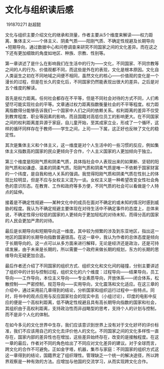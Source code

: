 # 文化与组织读后感

​																	191870271	赵超懿

​		文化与组织主要介绍文化的继承和测量，作者主要从5个维度来解读——权力距离、集体主义——个体主义、阴柔气质——阳刚气质、不确定性规避及长期导向+短期导向，通过数据中心和问卷调查来研究不同国家之间的文化差异。而在这之下还有更加细致的角度如地区、种族、宗教、性别等。

​		第一章讲述了是什么在影响我们在生活中的行为——文化，不同国家、不同宗教等之间的人的行为、价值观都不同，而这些是外在的表现，文化是根本原因。文化自人类诞生之初在不同地域之间便不相同，虽然文化的核心——价值观的变化是一个漫长的过程，但是在长久的变化后，不同国家仍然能表现出很大的差异。之后是对五个维度的解读。

​		首先是权力距离。任何社会都存在不平等，但是不同社会对待的方式不同，人们希望尽可能实现社会的平等。文章通过权力距离指数衡量社会的不平等程度。权力距离指数得分能够告诉我们一个国家中人们之间的依赖关系。权利距离的差异不仅受到教育程度、职业等因素的影响，而且国籍对高低位员工的影响更大。在不同国家之间的权利距离差异源于家庭，自儿童开始，至其成家立业，形成了一个循环，这样的循环同样存在于教师——学生之间，上司——下属，这正好也反映了文化的稳定性。

​		其次是集体主义和个体主义，这一维度是对个人生活中的一些习惯的反应，例如集体主义指数高的国家的民众更倾向于合作，个人主义国家的人更加倾向于独立。

​		第三个维度是阳刚气质和阴柔气质，具体指社会中人表现出来的如果断、坚韧的阳刚气质和如谦虚、温柔的阴柔气质。阳刚气质和阴柔气质是唯一不依赖于国家财富的一个纬度，是自我和他人关系的强调。我觉得阳刚气质和阴柔气质在性别上的体现比较明显，但是不应与女权主义混为一谈。女权主义是一种希望改变女性社会角色的意识形态。在教育、工作和政府等多方便，不同气质的社会可以看做是个人特点的延伸。

​		接着是不确定性规避——某种文化中的成员在面对不确定的或未知的情况时感到威胁的程度。我认为不确定规避主要体现在对待生活中不确定事件的态度上，总体来说，不确定性得分较低的国家的人更倾向于更加轻松的对待未知，而得分高的国家的人民会更加严肃的对待。

​		最后是长期导向和短期导向这一维度。其中较为频繁的涉及到东亚地区，指出这一地区的国家的长期导向指数普遍很高。在这一章中，我认为作者的总体态度是倾向于长期导向的。这一点可以从多方面来进行解释，无论是经济还是政治，还是可持续发展，由于未来是长期的，所以需要一个政府来做长期的规划，东方的长期的思维导向无疑更加合适。

​		最后作者还介绍了不同国家的组织方式、组织文化和文化间的碰撞，分别主要讲述了组织中的计划与控制过程，组织文化的六个维度：过程导向——结果导向，员工导向——工作导向，本位主义导向——专业素质导向，开放体系——闭合体系，松散控制——严密控制，规范导向——实用导向，文化震荡和文化适应。在这三章的介绍中，通过采用前几章得到的结论，分析国家和组织运行过程中一些特点。同时，将书中的观点应用与反应国家社会的现实中去（小组讨论），印度的电影中反应的便是一个高权利距离，低不确定性规避且具有高长期导向指数的国家和社会，其组织由于高权利距离，支持政治性而非战略型的思考，支持个人的计划与控制，而不是非个人化的体制。

​		在如今多元的文化世界中生存，我们应该意识到世界上没有对于文化好坏的评价标准，我们不应该用自己的文化去评价他人的文化。不同国家之间的文化多样性一直存在，国家内部的差异性也在增加，这些差异始终存在，改变的是接触程度。在这一章的最后，作者对不同的角色给出了不同应对文化差异的建议。对于全球而言，跨文化的合作不可避免。正如金字塔，机器，集市与家庭：不同国家的组织方式这这一章得到的结论，国籍界定了组织理性。管理缺乏一个统一的解决途径，所以跨界观察是一种有效的方法。应增加与他国的交流学习，从而实现跨文化合作。







